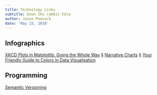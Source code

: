```yaml
---
title: Technology Links
subtitle: Down the rabbit hole
author: Jason Peacock
date: 'May 15, 2018'
---
```


## Infographics

[XKCD Plots in Matplotlib: Going the Whole Way](http://jakevdp.github.io/blog/2013/07/10/XKCD-plots-in-matplotlib/) <span class="danger">&sect;</span> [Narrative Charts](https://github.com/abcnews/d3-layout-narrative) <span class="danger">&sect;</span> [Your Friendly Guide to Colors in Data Visualisation](http://lisacharlotterost.github.io/2016/04/22/Colors-for-DataVis/)

## Programming

[Semantic Versioning](http://semver.org/)

